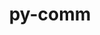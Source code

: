 ---
title: "py-comm"
layout: cache
categories: [package, develop-2023-10-15]
meta: {"versions": ["0.1.3"], "compilers": ["gcc@=11.1.0", "gcc@=11.4.0", "gcc@=9.4.0", "oneapi@=2023.2.1"], "oss": ["ubuntu20.04"], "platforms": ["linux"], "targets": ["neoverse_v1", "ppc64le", "x86_64_v3"], "stacks": ["data-vis-sdk", "e4s", "e4s-neoverse_v1", "e4s-oneapi", "e4s-power", "root"], "num_specs": 12, "num_specs_by_stack": {"root": 12, "e4s-neoverse_v1": 3, "e4s-power": 2, "data-vis-sdk": 2, "e4s": 3, "e4s-oneapi": 2}}
spec_details: [{"hash": "mzthtw36z6ji57wc5kwayjkauodhymqw", "compiler": "gcc@=11.4.0", "versions": ["0.1.3"], "os": "ubuntu20.04", "platform": "linux", "target": "neoverse_v1", "variants": ["build_system=python_pip"], "stacks": ["root", "e4s-neoverse_v1"], "size": "-", "tarball": "https://binaries.spack.io/releases/develop-2023-10-15/build_cache/linux-ubuntu20.04-neoverse_v1/gcc-11.4.0/py-comm-0.1.3/linux-ubuntu20.04-neoverse_v1-gcc-11.4.0-py-comm-0.1.3-mzthtw36z6ji57wc5kwayjkauodhymqw.spack"}, {"hash": "arinjde4rzau5jul7jbnlvtxeuqxp653", "compiler": "gcc@=11.4.0", "versions": ["0.1.3"], "os": "ubuntu20.04", "platform": "linux", "target": "neoverse_v1", "variants": ["build_system=python_pip"], "stacks": ["root", "e4s-neoverse_v1"], "size": "-", "tarball": "https://binaries.spack.io/releases/develop-2023-10-15/build_cache/linux-ubuntu20.04-neoverse_v1/gcc-11.4.0/py-comm-0.1.3/linux-ubuntu20.04-neoverse_v1-gcc-11.4.0-py-comm-0.1.3-arinjde4rzau5jul7jbnlvtxeuqxp653.spack"}, {"hash": "ikn5eklbcc6un244ated56qacd7x4vut", "compiler": "gcc@=11.4.0", "versions": ["0.1.3"], "os": "ubuntu20.04", "platform": "linux", "target": "neoverse_v1", "variants": ["build_system=python_pip"], "stacks": ["root", "e4s-neoverse_v1"], "size": "-", "tarball": "https://binaries.spack.io/releases/develop-2023-10-15/build_cache/linux-ubuntu20.04-neoverse_v1/gcc-11.4.0/py-comm-0.1.3/linux-ubuntu20.04-neoverse_v1-gcc-11.4.0-py-comm-0.1.3-ikn5eklbcc6un244ated56qacd7x4vut.spack"}, {"hash": "epqettfsdd6dpkp675wyatu2xmghw73y", "compiler": "gcc@=9.4.0", "versions": ["0.1.3"], "os": "ubuntu20.04", "platform": "linux", "target": "ppc64le", "variants": ["build_system=python_pip"], "stacks": ["root", "e4s-power"], "size": "-", "tarball": "https://binaries.spack.io/releases/develop-2023-10-15/build_cache/linux-ubuntu20.04-ppc64le/gcc-9.4.0/py-comm-0.1.3/linux-ubuntu20.04-ppc64le-gcc-9.4.0-py-comm-0.1.3-epqettfsdd6dpkp675wyatu2xmghw73y.spack"}, {"hash": "wnukuc6nd3yschqpjn7aoftzx6gs543x", "compiler": "gcc@=9.4.0", "versions": ["0.1.3"], "os": "ubuntu20.04", "platform": "linux", "target": "ppc64le", "variants": ["build_system=python_pip"], "stacks": ["root", "e4s-power"], "size": "-", "tarball": "https://binaries.spack.io/releases/develop-2023-10-15/build_cache/linux-ubuntu20.04-ppc64le/gcc-9.4.0/py-comm-0.1.3/linux-ubuntu20.04-ppc64le-gcc-9.4.0-py-comm-0.1.3-wnukuc6nd3yschqpjn7aoftzx6gs543x.spack"}, {"hash": "rh4ziepn5y344bggzfqq3ugy57gxrops", "compiler": "gcc@=11.1.0", "versions": ["0.1.3"], "os": "ubuntu20.04", "platform": "linux", "target": "x86_64_v3", "variants": ["build_system=python_pip"], "stacks": ["data-vis-sdk", "root"], "size": "-", "tarball": "https://binaries.spack.io/releases/develop-2023-10-15/build_cache/linux-ubuntu20.04-x86_64_v3/gcc-11.1.0/py-comm-0.1.3/linux-ubuntu20.04-x86_64_v3-gcc-11.1.0-py-comm-0.1.3-rh4ziepn5y344bggzfqq3ugy57gxrops.spack"}, {"hash": "cuirtu6vdny7ljbuoe7s7ob546w5x4pl", "compiler": "gcc@=11.1.0", "versions": ["0.1.3"], "os": "ubuntu20.04", "platform": "linux", "target": "x86_64_v3", "variants": ["build_system=python_pip"], "stacks": ["data-vis-sdk", "root"], "size": "-", "tarball": "https://binaries.spack.io/releases/develop-2023-10-15/build_cache/linux-ubuntu20.04-x86_64_v3/gcc-11.1.0/py-comm-0.1.3/linux-ubuntu20.04-x86_64_v3-gcc-11.1.0-py-comm-0.1.3-cuirtu6vdny7ljbuoe7s7ob546w5x4pl.spack"}, {"hash": "ozp3qrllxd3brh2u345gj5skavogsypm", "compiler": "gcc@=11.4.0", "versions": ["0.1.3"], "os": "ubuntu20.04", "platform": "linux", "target": "x86_64_v3", "variants": ["build_system=python_pip"], "stacks": ["e4s", "root"], "size": "-", "tarball": "https://binaries.spack.io/releases/develop-2023-10-15/build_cache/linux-ubuntu20.04-x86_64_v3/gcc-11.4.0/py-comm-0.1.3/linux-ubuntu20.04-x86_64_v3-gcc-11.4.0-py-comm-0.1.3-ozp3qrllxd3brh2u345gj5skavogsypm.spack"}, {"hash": "nltqbo25sxwgc4q5lna7prc724yl7eij", "compiler": "gcc@=11.4.0", "versions": ["0.1.3"], "os": "ubuntu20.04", "platform": "linux", "target": "x86_64_v3", "variants": ["build_system=python_pip"], "stacks": ["e4s", "root"], "size": "-", "tarball": "https://binaries.spack.io/releases/develop-2023-10-15/build_cache/linux-ubuntu20.04-x86_64_v3/gcc-11.4.0/py-comm-0.1.3/linux-ubuntu20.04-x86_64_v3-gcc-11.4.0-py-comm-0.1.3-nltqbo25sxwgc4q5lna7prc724yl7eij.spack"}, {"hash": "orerszlh5vpeeevop5igoblz5rlzpbwd", "compiler": "gcc@=11.4.0", "versions": ["0.1.3"], "os": "ubuntu20.04", "platform": "linux", "target": "x86_64_v3", "variants": ["build_system=python_pip"], "stacks": ["e4s", "root"], "size": "-", "tarball": "https://binaries.spack.io/releases/develop-2023-10-15/build_cache/linux-ubuntu20.04-x86_64_v3/gcc-11.4.0/py-comm-0.1.3/linux-ubuntu20.04-x86_64_v3-gcc-11.4.0-py-comm-0.1.3-orerszlh5vpeeevop5igoblz5rlzpbwd.spack"}, {"hash": "aykfctn6gt4cwuf6g4syqjycris6gm2x", "compiler": "oneapi@=2023.2.1", "versions": ["0.1.3"], "os": "ubuntu20.04", "platform": "linux", "target": "x86_64_v3", "variants": ["build_system=python_pip"], "stacks": ["e4s-oneapi", "root"], "size": "-", "tarball": "https://binaries.spack.io/releases/develop-2023-10-15/build_cache/linux-ubuntu20.04-x86_64_v3/oneapi-2023.2.1/py-comm-0.1.3/linux-ubuntu20.04-x86_64_v3-oneapi-2023.2.1-py-comm-0.1.3-aykfctn6gt4cwuf6g4syqjycris6gm2x.spack"}, {"hash": "4az7bxbtnl2fng7oc2x465cgcrzx6pyb", "compiler": "oneapi@=2023.2.1", "versions": ["0.1.3"], "os": "ubuntu20.04", "platform": "linux", "target": "x86_64_v3", "variants": ["build_system=python_pip"], "stacks": ["e4s-oneapi", "root"], "size": "-", "tarball": "https://binaries.spack.io/releases/develop-2023-10-15/build_cache/linux-ubuntu20.04-x86_64_v3/oneapi-2023.2.1/py-comm-0.1.3/linux-ubuntu20.04-x86_64_v3-oneapi-2023.2.1-py-comm-0.1.3-4az7bxbtnl2fng7oc2x465cgcrzx6pyb.spack"}]
---